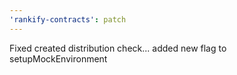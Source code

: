 ```yaml
---
'rankify-contracts': patch
---
```


Fixed created distribution check... added new flag to setupMockEnvironment
